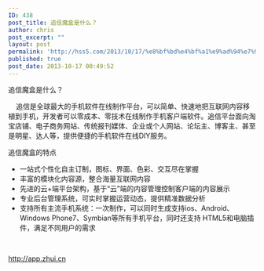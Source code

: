 ```yaml
---
ID: 438
post_title: 追信魔盒是什么？
author: chris
post_excerpt: ""
layout: post
permalink: 'http://hss5.com/2013/10/17/%e8%bf%bd%e4%bf%a1%e9%ad%94%e7%9b%92%e6%98%af%e4%bb%80%e4%b9%88%ef%bc%9f/'
published: true
post_date: 2013-10-17 00:49:52
---
```

<p>追信魔盒是什么？ <p>&nbsp;&nbsp;&nbsp; 追信是全球最大的手机软件在线制作平台，可以简单、快速地把互联网内容移植到手机，开发者可以零成本、零技术在线制作手机客户端软件。追信平台面向淘宝店铺、电子商务网站、传统报刊媒体、企业或个人网站、论坛主、博客主、甚至是明星、达人等，提供便捷的手机软件在线DIY服务。 <p>追信魔盒的特点 <ul> <li>一站式个性化自主订制，图标、界面、色彩、交互尽在掌握  <li>丰富的模块化内容源，整合海量互联网内容  <li>先进的云+端平台架构，基于“云”端的内容管理控制客户端的内容展示  <li>专业后台管理系统，可实时掌握运营动态，提供精准数据分析  <li>支持所有主流手机系统：一次制作，可以同时生成支持ios、Android、Windows Phone7、Symbian等所有手机平台，同时还支持 HTML5和电脑插件，满足不同用户的需求 </li></ul> <p>&nbsp;</p> <p><a title="http://app.zhui.cn" href="http://app.zhui.cn">http://app.zhui.cn</a></p>